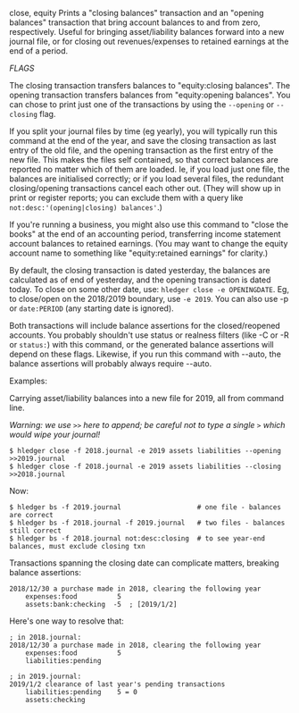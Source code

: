 close, equity
Prints a "closing balances" transaction and an "opening balances" transaction
that bring account balances to and from zero, respectively.
Useful for bringing asset/liability balances forward into a new journal file,
or for closing out revenues/expenses to retained earnings at the end of a period.

_FLAGS_

The closing transaction transfers balances to "equity:closing balances".
The opening transaction transfers balances from "equity:opening balances".
You can chose to print just one of the transactions by using the
`--opening` or `--closing` flag.

If you split your journal files by time (eg yearly), you will
typically run this command at the end of the year, and save the
closing transaction as last entry of the old file, and the opening
transaction as the first entry of the new file.
This makes the files self contained, so that correct balances are
reported no matter which of them are loaded. Ie, if you load just one
file, the balances are initialised correctly; or if you load several
files, the redundant closing/opening transactions cancel each other
out. (They will show up in print or register reports; you can exclude
them with a query like `not:desc:'(opening|closing) balances'`.)

If you're running a business, you might also use this command to
"close the books" at the end of an accounting period, transferring
income statement account balances to retained earnings. (You may want
to change the equity account name to something like 
"equity:retained earnings" for clarity.)

By default, the closing transaction is dated yesterday, the balances 
are calculated as of end of yesterday, and the opening transaction is dated today.
To close on some other date, use: `hledger close -e OPENINGDATE`.
Eg, to close/open on the 2018/2019 boundary, use `-e 2019`.
You can also use -p or `date:PERIOD` (any starting date is ignored).

Both transactions will include balance assertions for the
closed/reopened accounts.  You probably shouldn't use status or
realness filters (like -C or -R or `status:`) with this command, or
the generated balance assertions will depend on these flags.
Likewise, if you run this command with --auto, the balance assertions
will probably always require --auto.

Examples:

Carrying asset/liability balances into a new file for 2019, all from command line.

*Warning: we use `>>` here to append; be careful not to type a single `>` which would wipe your journal!*

    $ hledger close -f 2018.journal -e 2019 assets liabilities --opening >>2019.journal
    $ hledger close -f 2018.journal -e 2019 assets liabilities --closing >>2018.journal

Now:

    $ hledger bs -f 2019.journal                   # one file - balances are correct
    $ hledger bs -f 2018.journal -f 2019.journal   # two files - balances still correct
    $ hledger bs -f 2018.journal not:desc:closing  # to see year-end balances, must exclude closing txn

Transactions spanning the closing date can complicate matters, breaking balance assertions:

    2018/12/30 a purchase made in 2018, clearing the following year
        expenses:food          5
        assets:bank:checking  -5  ; [2019/1/2]

Here's one way to resolve that:

    ; in 2018.journal:
    2018/12/30 a purchase made in 2018, clearing the following year
        expenses:food          5
        liabilities:pending

    ; in 2019.journal:
    2019/1/2 clearance of last year's pending transactions
        liabilities:pending    5 = 0
        assets:checking

